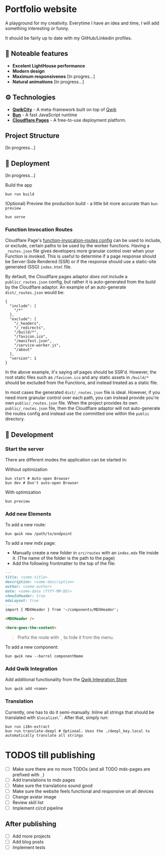# Portfolio website

A playground for my creativity. Everytime I have an idea and time, I will add something interesting or funny.

It should be fairly up to date with my GitHub/Linkedin profiles.

## 🚀 Noteable features

- **Excelent LightHouse performance**
- **Modern design**
- **Maximum responsivenes** [In progres...]
- **Natural animations** [In progress...]

## ⚙️ Technologies
- **[QwikCity](https://qwik.dev/qwikcity/overview/)** - A meta-framework built on top of [Qwik](https://qwik.dev/)
- **[Bun](https://bun.com/)** - A fast JavaScript runtime
- **[Cloudflare Pages](https://pages.cloudflare.com/)** - A free-to-use deployment platform.

## Project Structure

[In progress...]

## 📖 Deployment

[In progress...]

Build the app
```shell
bun run build
```

(Optional) Preview the production build - a little bit more accurate than `bun preview`
```shell
bun serve
```

### Function Invocation Routes

Cloudflare Page's [function-invocation-routes config](https://developers.cloudflare.com/pages/platform/functions/routing/#functions-invocation-routes) can be used to include, or exclude, certain paths to be used by the worker functions. Having a `_routes.json` file gives developers more granular control over when your Function is invoked.
This is useful to determine if a page response should be Server-Side Rendered (SSR) or if the response should use a static-site generated (SSG) `index.html` file.

By default, the Cloudflare pages adaptor _does not_ include a `public/_routes.json` config, but rather it is auto-generated from the build by the Cloudflare adaptor. An example of an auto-generate `dist/_routes.json` would be:

```
{
  "include": [
    "/*"
  ],
  "exclude": [
    "/_headers",
    "/_redirects",
    "/build/*",
    "/favicon.ico",
    "/manifest.json",
    "/service-worker.js",
    "/about"
  ],
  "version": 1
}
```

In the above example, it's saying _all_ pages should be SSR'd. However, the root static files such as `/favicon.ico` and any static assets in `/build/*` should be excluded from the Functions, and instead treated as a static file.

In most cases the generated `dist/_routes.json` file is ideal. However, if you need more granular control over each path, you can instead provide you're own `public/_routes.json` file. When the project provides its own `public/_routes.json` file, then the Cloudflare adaptor will not auto-generate the routes config and instead use the committed one within the `public` directory.


## 🐳 Development

### Start the server

There are different modes the application can be started in:

Without optimization
```shell
bun start # Auto-open Browser
bun dev # Don't auto-open Browser
```

With optimization
```shell
bun preview
```

### Add new Elements

To add a new route:
```shell
bun qwik new /path/to/endpoint
```

To add a new mdx page:
- Manually create a new folder in `src/routes` with an `index.mdx` file inside it. (The name of the folder is the path to the page)
- Add the following frontmatter to the top of the file:
```markdown
---
title: <some-title>
description: <some-description>
author: <some-author>
date: <some-date (YYYY-MM-DD)>
showInHeader: true
mdxLayout: true
---
import { MDXHeader } from '~/components/MDXHeader';

<MDXHeader />

<here-goes-the-content>
```

> Prefix the route with `_` to hide it from the menu.


To add a new component:
```shell
bun qwik new --barrel componentName
```

### Add Qwik Integration

Add additional functionality from the [Qwik Integration Store](https://qwik.dev/docs/integrations/)
```shell
bun qwik add <name>
```
### Translation
Currently, one has to do it semi-manually. Inline all strings that should be translated with `$localize\`<some-string>\``.
After that, simply run:

```shell
bun run i18n-extract
bun run translate-deepl # Optional. Uses the ./deepl_key.local to automatically translate all strings
```

# TODOS till publishing
- [ ] Make sure there are no more TODOs (and all TODO mdx-pages are prefixed with `_`)
- [ ] Add translations to mdx pages
- [ ] Make sure the translations sound good
- [ ] Make sure the website feels functional and responsive on all devices
- [ ] Change avatar image
- [ ] Review skill list
- [ ] Implement ci/cd pipeline

## After publishing
- [ ] Add more projects
- [ ] Add blog posts
- [ ] Implement tests